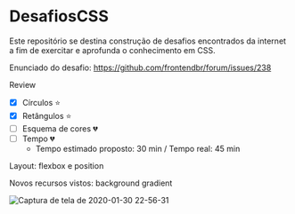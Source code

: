 # DesafiosCSS


Este repositório se destina construção de desafios encontrados da internet a fim de exercitar e aprofunda o conhecimento em CSS.

Enunciado do desafio: https://github.com/frontendbr/forum/issues/238

Review

- [x] Círculos :star:
- [x] Retângulos :star:
- [ ] Esquema de cores :broken_heart:
- [ ] Tempo :broken_heart:
    - Tempo estimado proposto: 30 min / Tempo real: 45 min 

Layout: flexbox e position
  
Novos recursos vistos: background gradient

![Captura de tela de 2020-01-30 22-56-31](https://user-images.githubusercontent.com/9852787/73506320-f7927900-43b3-11ea-8ab4-c5237b6dbd2c.png)
